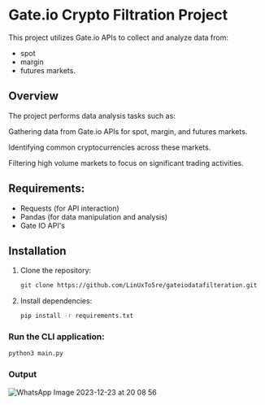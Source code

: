 # Gate.io Crypto Filtration Project
This project utilizes Gate.io APIs to collect and analyze data from:
- spot
-  margin
-  futures markets.

## Overview
The project performs data analysis tasks such as:

Gathering data from Gate.io APIs for spot, margin, and futures markets.

Identifying common cryptocurrencies across these markets.

Filtering high volume markets to focus on significant trading activities.

## Requirements:
- Requests (for API interaction)
- Pandas (for data manipulation and analysis)
- Gate IO API's
## Installation

1. Clone the repository:

    ```bash
    git clone https://github.com/LinUxTo5re/gateiodatafilteration.git
    ```

2. Install dependencies:

    ```bash
    pip install -r requirements.txt
    ```

### Run the CLI application:

```bash
python3 main.py
```

### Output

![WhatsApp Image 2023-12-23 at 20 08 56](https://github.com/LinUxTo5re/gateiodatafilteration/assets/90641894/76436d99-9b8c-4afe-be75-398fc380118e)
